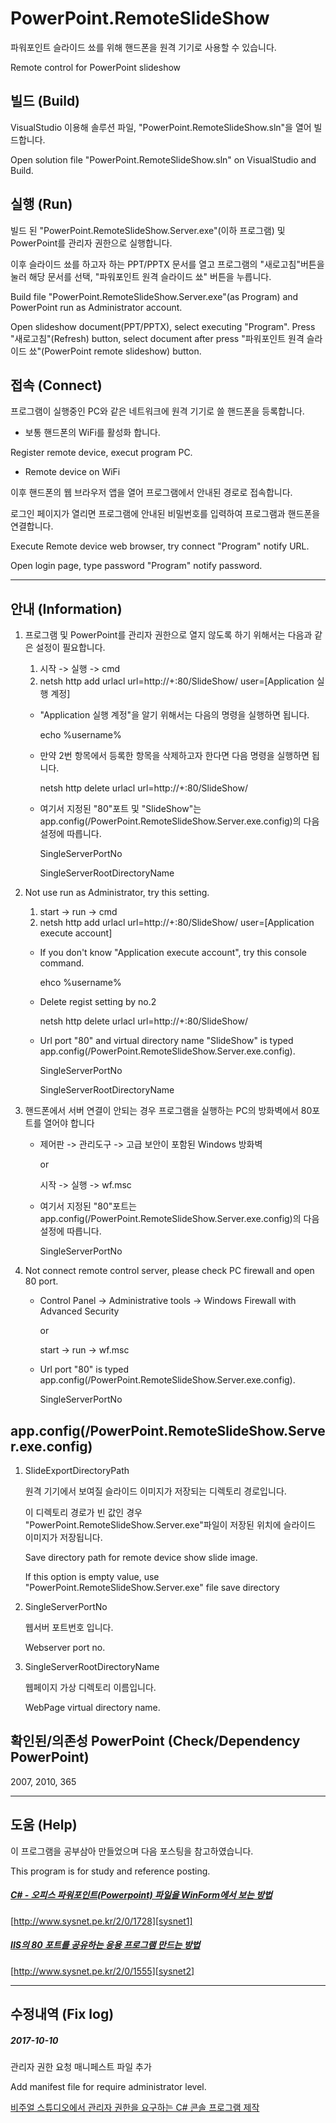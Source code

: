 # PowerPoint.RemoteSlideShow
파워포인트 슬라이드 쑈를 위해 핸드폰을 원격 기기로 사용할 수 있습니다.

Remote control for PowerPoint slideshow 

## 빌드 (Build)
VisualStudio 이용해 솔루션 파일, "PowerPoint.RemoteSlideShow.sln"을 열어 빌드합니다.

Open solution file "PowerPoint.RemoteSlideShow.sln" on VisualStudio and Build.

## 실행 (Run)
빌드 된 "PowerPoint.RemoteSlideShow.Server.exe"(이하 프로그램) 및 PowerPoint를 관리자 권한으로 실행합니다.

이후 슬라이드 쑈를 하고자 하는 PPT/PPTX 문서를 열고 프로그램의 "새로고침"버튼을 눌러 해당 문서를 선택, "파워포인트 원격 슬라이드 쑈" 버튼을 누릅니다.

Build file "PowerPoint.RemoteSlideShow.Server.exe"(as Program) and PowerPoint run as Administrator account.

Open slideshow document(PPT/PPTX), select executing "Program".
Press "새로고침"(Refresh) button, select document after press "파워포인트 원격 슬라이드 쑈"(PowerPoint remote slideshow) button.

## 접속 (Connect)
프로그램이 실행중인 PC와 같은 네트워크에 원격 기기로 쓸 핸드폰을 등록합니다.

* 보통 핸드폰의 WiFi를 활성화 합니다.

Register remote device, execut program PC.

* Remote device on WiFi


이후 핸드폰의 웹 브라우저 앱을 열어 프로그램에서 안내된 경로로 접속합니다.

로그인 페이지가 열리면 프로그램에 안내된 비밀번호를 입력하여 프로그램과 핸드폰을 연결합니다.

Execute Remote device web browser, try connect "Program" notify URL.

Open login page, type password "Program" notify password.

* * *

## 안내 (Information)
1. 프로그램 및 PowerPoint를 관리자 권한으로 열지 않도록 하기 위해서는 다음과 같은 설정이 필요합니다. 
    1. 시작 -> 실행 -> cmd
    2. netsh http add urlacl url=http://+:80/SlideShow/ user=[Application 실행 계정] 

    * "Application 실행 계정"을 알기 위해서는 다음의 명령을 실행하면 됩니다.

        echo %username%
    
    * 만약 2번 항목에서 등록한 항목을 삭제하고자 한다면 다음 명령을 실행하면 됩니다.

        netsh http delete urlacl url=http://+:80/SlideShow/ 

    * 여기서 지정된 "80"포트 및 "SlideShow"는 app.config(/PowerPoint.RemoteSlideShow.Server.exe.config)의 다음 설정에 따릅니다.

        SingleServerPortNo

        SingleServerRootDirectoryName

1. Not use run as Administrator, try this setting.
    1. start -> run -> cmd
    2. netsh http add urlacl url=http://+:80/SlideShow/ user=[Application execute account] 

    * If you don't know "Application execute account", try this console command.

        ehco %username%

    * Delete regist setting by no.2

        netsh http delete urlacl url=http://+:80/SlideShow/ 

    * Url port "80" and virtual directory name "SlideShow" is typed app.config(/PowerPoint.RemoteSlideShow.Server.exe.config).

        SingleServerPortNo

        SingleServerRootDirectoryName    

2. 핸드폰에서 서버 연결이 안되는 경우 프로그램을 실행하는 PC의 방화벽에서 80포트를 열어야 합니다
    * 제어판 -> 관리도구 -> 고급 보안이 포함된 Windows 방화벽

      or 

      시작 -> 실행 -> wf.msc

    * 여기서 지정된 "80"포트는 app.config(/PowerPoint.RemoteSlideShow.Server.exe.config)의 다음 설정에 따릅니다.

        SingleServerPortNo

2. Not connect remote control server, please check PC firewall and open 80 port.    
    * Control Panel -> Administrative tools -> Windows Firewall with Advanced Security

      or

      start -> run -> wf.msc

    * Url port "80" is typed app.config(/PowerPoint.RemoteSlideShow.Server.exe.config).

        SingleServerPortNo     

## app.config(/PowerPoint.RemoteSlideShow.Server.exe.config)
1. SlideExportDirectoryPath

    원격 기기에서 보여질 슬라이드 이미지가 저장되는 디렉토리 경로입니다.

    이 디렉토리 경로가 빈 값인 경우 "PowerPoint.RemoteSlideShow.Server.exe"파일이 저장된 위치에 슬라이드 이미지가 저장됩니다.

    Save directory path for remote device show slide image.

    If this option is empty value, use "PowerPoint.RemoteSlideShow.Server.exe" file save directory

2. SingleServerPortNo

    웹서버 포트번호 입니다.

    Webserver port no.

3. SingleServerRootDirectoryName

    웹페이지 가상 디렉토리 이름입니다.

    WebPage virtual directory name.

## 확인된/의존성 PowerPoint (Check/Dependency PowerPoint)
2007, 2010, 365

* * *

## 도움 (Help)
이 프로그램을 공부삼아 만들었으며 다음 포스팅을 참고하였습니다.

This program is for study and reference posting.

##### [C# - 오피스 파워포인트(Powerpoint) 파일을 WinForm에서 보는 방법][sysnet1]
[http://www.sysnet.pe.kr/2/0/1728][sysnet1]

##### [IIS의 80 포트를 공유하는 응용 프로그램 만드는 방법][sysnet2]
[http://www.sysnet.pe.kr/2/0/1555][sysnet2]

[sysnet1]: http://www.sysnet.pe.kr/2/0/1728
[sysnet2]: http://www.sysnet.pe.kr/2/0/1555

* * *

## 수정내역 (Fix log)

##### 2017-10-10
관리자 권한 요청 매니페스트 파일 추가

Add manifest file for require administrator level.

[비주얼 스튜디오에서 관리자 권한을 요구하는 C# 콘솔 프로그램 제작][sysnet3]

[sysnet3]: http://www.sysnet.pe.kr/2/0/11318

